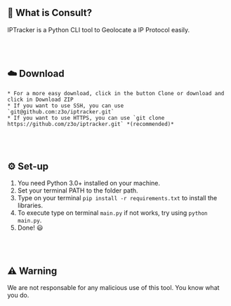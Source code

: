<br><br>

## 🤔 What is Consult?
IPTracker is a Python CLI tool to Geolocate a IP Protocol easily.

<br><br>

## ☁️ Download
    * For a more easy download, click in the button Clone or download and click in Download ZIP
    * If you want to use SSH, you can use `git@github.com:z3o/iptracker.git`
    * If you want to use HTTPS, you can use `git clone https://github.com/z3o/iptracker.git` *(recommended)*

<br><br>

## ⚙️ Set-up
  1. You need Python 3.0+ installed on your machine.
  2. Set your terminal PATH to the folder path.
  3. Type on your terminal `pip install -r requirements.txt` to install the libraries.
  4. To execute type on terminal `main.py` if not works, try using `python main.py`.
  5. Done! 😃

<br><br>

## ⚠️ Warning
We are not responsable for any malicious use of this tool. You know what you do.
